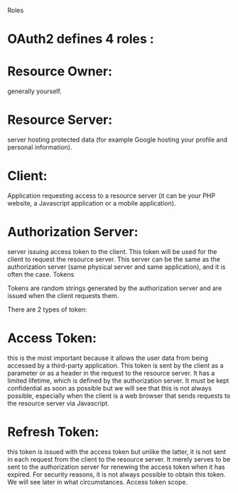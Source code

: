 Roles

OAuth2 defines 4 roles :
=========================

Resource Owner: 
===============
generally yourself.

Resource Server:
=================
server hosting protected data (for example Google hosting your profile and personal information).

Client: 
=======
Application requesting access to a resource server (it can be your PHP website, a Javascript application or a mobile application).

Authorization Server: 
=====================
server issuing access token to the client. This token will be used for the client to request the resource server. This server can be the same as the authorization server (same physical server and same application), and it is often the case.
Tokens

Tokens are random strings generated by the authorization server and are issued when the client requests them.

There are 2 types of token:

Access Token:
=============
this is the most important because it allows the user data from being accessed by a third-party application. This token is sent by the client as a parameter or as a header in the request to the resource server. It has a limited lifetime, which is defined by the authorization server. It must be kept confidential as soon as possible but we will see that this is not always possible, especially when the client is a web browser that sends requests to the resource server via Javascript.

Refresh Token: 
===============
this token is issued with the access token but unlike the latter, it is not sent in each request from the client to the resource server. It merely serves to be sent to the authorization server for renewing the access token when it has expired. For security reasons, it is not always possible to obtain this token. We will see later in what circumstances.
Access token scope.
